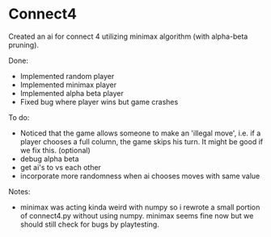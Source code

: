 # Connect4
Created an ai for connect 4 utilizing minimax algorithm (with alpha-beta pruning). 




Done:
- Implemented random player
- Implemented minimax player 
- Implemented alpha beta player 
- Fixed bug where player wins but game crashes

To do: 
- Noticed that the game allows someone to make an 'illegal move', i.e. if a player chooses a full column, the game skips his turn. It might be good if we fix this. (optional) 
- debug alpha beta 
- get ai's to vs each other 
- incorporate more randomness when ai chooses moves with same value


Notes:
- minimax was acting kinda weird with numpy so i rewrote a small portion of connect4.py without using numpy. minimax seems fine now but we should still check for bugs by playtesting. 


